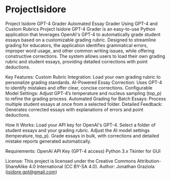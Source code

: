 # ProjectIsidore
Project Isidore GPT-4 Grader
Automated Essay Grader Using GPT-4 and Custom Rubrics
Project Isidore GPT-4 Grader is an easy-to-use Python application that leverages OpenAI's GPT-4 to automatically grade student essays based on a customizable grading rubric. Designed to streamline grading for educators, the application identifies grammatical errors, improper word usage, and other common writing issues, while offering constructive corrections. The system allows users to load their own grading rubric and student essays, providing detailed corrections with point deductions.

Key Features:
Custom Rubric Integration: Load your own grading rubric to personalize grading standards.
AI-Powered Essay Correction: Uses GPT-4 to identify mistakes and offer clear, concise corrections.
Configurable Model Settings: Adjust GPT-4’s temperature and nucleus sampling (top_p) to refine the grading process.
Automated Grading for Batch Essays: Process multiple student essays at once from a selected folder.
Detailed Feedback: Generates corrected essays with explanations of errors and point deductions.

How It Works:
Load your API key for OpenAI's GPT-4.
Select a folder of student essays and your grading rubric.
Adjust the AI model settings (temperature, top_p).
Grade essays in bulk, with corrections and detailed mistake reports generated automatically.

Requirements:
OpenAI API Key (GPT-4 access)
Python 3.x
Tkinter for GUI

License:
This project is licensed under the Creative Commons Attribution-ShareAlike 4.0 International (CC BY-SA 4.0).
Author: Jonathan Graziola (isidore.gpt@gmail.com)

